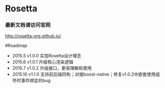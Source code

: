 # Rosetta

### 最新文档请访问官网
http://rosetta-org.github.io/

#Roadmap
* 2015.5 v1.0.0 实现Rosetta设计理念
* 2015.6 v1.0.1 升级核心渲染逻辑
* 2015.7 v1.0.2 升级接口，更易理解和使用
* 2015.10 v1.1.0 支持前后端同构；对接boost-native；修复v1.0.2中嵌套使用组件时事件绑定的bug